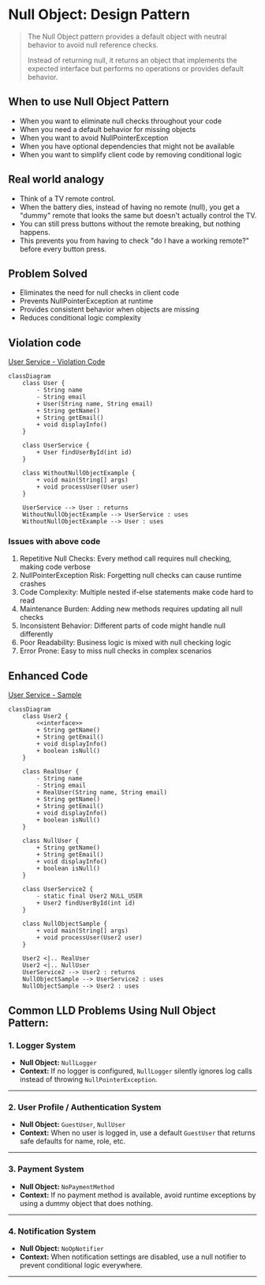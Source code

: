 # Null Object: Design Pattern

> The Null Object pattern provides a default object with neutral behavior to avoid null reference checks. 
> 
> Instead of returning null, it returns an object that implements the expected interface but performs no operations or provides default behavior.


## When to use Null Object Pattern

- When you want to eliminate null checks throughout your code 
- When you need a default behavior for missing objects 
- When you want to avoid NullPointerException 
- When you have optional dependencies that might not be available 
- When you want to simplify client code by removing conditional logic

## Real world analogy

- Think of a TV remote control. 
- When the battery dies, instead of having no remote (null), you get a "dummy" remote that looks the same but doesn't actually control the TV. 
- You can still press buttons without the remote breaking, but nothing happens. 
- This prevents you from having to check "do I have a working remote?" before every button press.

## Problem Solved
- Eliminates the need for null checks in client code 
- Prevents NullPointerException at runtime 
- Provides consistent behavior when objects are missing 
- Reduces conditional logic complexity


## Violation code

[User Service - Violation Code](../../code/designPatterns/factory/FactoryViolation.java)

```mermaid
classDiagram
    class User {
        - String name
        - String email
        + User(String name, String email)
        + String getName()
        + String getEmail()
        + void displayInfo()
    }

    class UserService {
        + User findUserById(int id)
    }

    class WithoutNullObjectExample {
        + void main(String[] args)
        + void processUser(User user)
    }

    UserService --> User : returns
    WithoutNullObjectExample --> UserService : uses
    WithoutNullObjectExample --> User : uses

```

### Issues with above code


1. Repetitive Null Checks: Every method call requires null checking, making code verbose
2. NullPointerException Risk: Forgetting null checks can cause runtime crashes
3. Code Complexity: Multiple nested if-else statements make code hard to read
4. Maintenance Burden: Adding new methods requires updating all null checks
5. Inconsistent Behavior: Different parts of code might handle null differently
6. Poor Readability: Business logic is mixed with null checking logic
7. Error Prone: Easy to miss null checks in complex scenarios

## Enhanced Code

[User Service - Sample](../../code/designPatterns/nullObject/NullObjectSample.java)

```mermaid
classDiagram
    class User2 {
        <<interface>>
        + String getName()
        + String getEmail()
        + void displayInfo()
        + boolean isNull()
    }

    class RealUser {
        - String name
        - String email
        + RealUser(String name, String email)
        + String getName()
        + String getEmail()
        + void displayInfo()
        + boolean isNull()
    }

    class NullUser {
        + String getName()
        + String getEmail()
        + void displayInfo()
        + boolean isNull()
    }

    class UserService2 {
        - static final User2 NULL_USER
        + User2 findUserById(int id)
    }

    class NullObjectSample {
        + void main(String[] args)
        + void processUser(User2 user)
    }

    User2 <|.. RealUser
    User2 <|.. NullUser
    UserService2 --> User2 : returns
    NullObjectSample --> UserService2 : uses
    NullObjectSample --> User2 : uses

```
## Common LLD Problems Using Null Object Pattern:

### 1. Logger System
- **Null Object:** `NullLogger`
- **Context:** If no logger is configured, `NullLogger` silently ignores log calls instead of throwing `NullPointerException`.

---

### 2. User Profile / Authentication System
- **Null Object:** `GuestUser`, `NullUser`
- **Context:** When no user is logged in, use a default `GuestUser` that returns safe defaults for name, role, etc.

---

### 3. Payment System
- **Null Object:** `NoPaymentMethod`
- **Context:** If no payment method is available, avoid runtime exceptions by using a dummy object that does nothing.

---

### 4. Notification System
- **Null Object:** `NoOpNotifier`
- **Context:** When notification settings are disabled, use a null notifier to prevent conditional logic everywhere.

---

